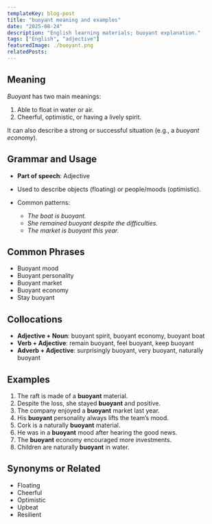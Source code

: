 ```yaml
---
templateKey: blog-post
title: "buoyant meaning and examples"
date: "2025-08-24"
description: "English learning materials; buoyant explanation."
tags: ["English", "adjective"]
featuredImage: ./buoyant.png
relatedPosts:
---
```


## Meaning

_Buoyant_ has two main meanings:

1. Able to float in water or air.
2. Cheerful, optimistic, or having a lively spirit.

It can also describe a strong or successful situation (e.g., a _buoyant economy_).

## Grammar and Usage

- **Part of speech**: Adjective
- Used to describe objects (floating) or people/moods (optimistic).
- Common patterns:

  - _The boat is buoyant._
  - _She remained buoyant despite the difficulties._
  - _The market is buoyant this year._

## Common Phrases

- Buoyant mood
- Buoyant personality
- Buoyant market
- Buoyant economy
- Stay buoyant

## Collocations

- **Adjective + Noun**: buoyant spirit, buoyant economy, buoyant boat
- **Verb + Adjective**: remain buoyant, feel buoyant, keep buoyant
- **Adverb + Adjective**: surprisingly buoyant, very buoyant, naturally buoyant

## Examples

1. The raft is made of a **buoyant** material.
2. Despite the loss, she stayed **buoyant** and positive.
3. The company enjoyed a **buoyant** market last year.
4. His **buoyant** personality always lifts the team’s mood.
5. Cork is a naturally **buoyant** material.
6. He was in a **buoyant** mood after hearing the good news.
7. The **buoyant** economy encouraged more investments.
8. Children are naturally **buoyant** in water.

## Synonyms or Related

- Floating
- Cheerful
- Optimistic
- Upbeat
- Resilient

